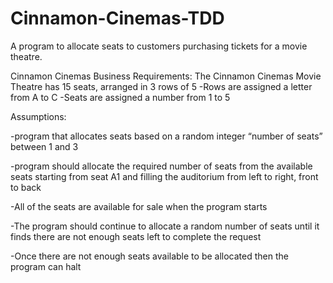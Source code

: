 # Cinnamon-Cinemas-TDD

A program to allocate seats to customers purchasing tickets for a movie theatre.

Cinnamon Cinemas Business Requirements: 
The Cinnamon Cinemas Movie Theatre has 15 seats, arranged in 3 rows of 5
    -Rows are assigned a letter from A to C
    -Seats are assigned a number from 1 to 5
    
Assumptions: 

-program that allocates seats based on a random integer “number of seats” between 1 and 3

-program should allocate the required number of seats from the available seats starting from seat A1 and filling the auditorium from left to right, front to back

-All of the seats are available for sale when the program starts

-The program should continue to allocate a random number of seats until it finds there are not enough seats left to complete the request

-Once there are not enough seats available to be allocated then the program can halt
